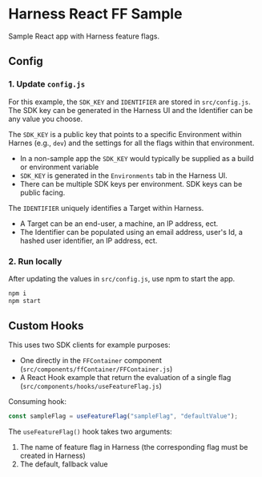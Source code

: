 # Harness React FF Sample

Sample React app with Harness feature flags.

## Config

### 1. Update `config.js`

For this example, the `SDK_KEY` and `IDENTIFIER` are stored in `src/config.js`. The SDK key can be generated in the Harness UI and the Identifier can be any value you choose.

The `SDK_KEY` is a public key that points to a specific Environment within Harnes (e.g., `dev`) and the settings for all the flags within that environment.

- In a non-sample app the `SDK_KEY` would typically be supplied as a build or environment variable
- `SDK_KEY` is generated in the `Environments` tab in the Harness UI.
- There can be multiple SDK keys per environment. SDK keys can be public facing.

The `IDENTIFIER` uniquely identifies a Target within Harness.

- A Target can be an end-user, a machine, an IP address, ect.
- The Identifier can be populated using an email address, user's Id, a hashed user identifier, an IP address, ect.

### 2. Run locally

After updating the values in `src/config.js`, use npm to start the app.

```bash
npm i
npm start
```

## Custom Hooks

This uses two SDK clients for example purposes:

- One directly in the `FFContainer` component (`src/components/ffContainer/FFContainer.js`)
- A React Hook example that return the evaluation of a single flag (`src/components/hooks/useFeatureFlag.js`)

Consuming hook:

```js
const sampleFlag = useFeatureFlag("sampleFlag", "defaultValue");
```

The `useFeatureFlag()` hook takes two arguments:

1. The name of feature flag in Harness (the corresponding flag must be created in Harness)
2. The default, fallback value
